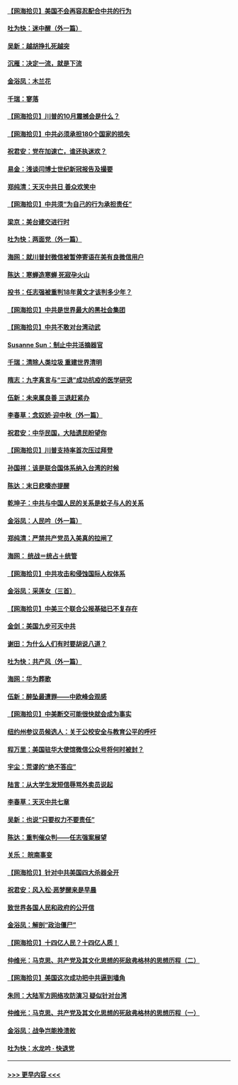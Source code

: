 #### [【网海拾贝】美国不会再容忍配合中共的行为](../pages/nsc993/n12433808.md?t=09280802) 
#### [吐为快：迷中醒（外一篇）](../pages/nsc993/n12433585.md?t=09280802) 
#### [吴新：越胡挣扎死越突](../pages/nsc993/n12433562.md?t=09280802) 
#### [沉雁：决定一流，就是下流](../pages/nsc993/n12432128.md?t=09280802) 
#### [金浴凤：木兰花](../pages/nsc993/n12432124.md?t=09280802) 
#### [千瑞：寥落](../pages/nsc993/n12432071.md?t=09280802) 
#### [【网海拾贝】川普的10月震撼会是什么？](../pages/nsc993/n12431624.md?t=09280802) 
#### [【网海拾贝】中共必须承担180个国家的损失](../pages/nsc993/n12428893.md?t=09280802) 
#### [祝君安：党在加速亡，谁还执迷欢？](../pages/nsc993/n12428652.md?t=09280802) 
#### [易金：浅谈闫博士世纪新冠报告及撮要](../pages/nsc993/n12426822.md?t=09280802) 
#### [郑纯清：天灭中共日 善众欢笑中](../pages/nsc993/n12426784.md?t=09280802) 
#### [【网海拾贝】中共须“为自己的行为承担责任”](../pages/nsc993/n12426067.md?t=09280802) 
#### [梁京：美台建交进行时](../pages/nsc993/n12424066.md?t=09280802) 
#### [吐为快：两面党（外一篇）](../pages/nsc993/n12424043.md?t=09280802) 
#### [海网：就川普封微信被暂停寄语在美有良微信用户](../pages/nsc993/n12424021.md?t=09280802) 
#### [陈达：寒蝉造寒蝉 死寂孕火山](../pages/nsc993/n12423958.md?t=09280802) 
#### [投书：任志强被重判18年黄文才该判多少年？](../pages/nsc993/n12423672.md?t=09280802) 
#### [【网海拾贝】中共是世界最大的黑社会集团](../pages/nsc993/n12423543.md?t=09280802) 
#### [【网海拾贝】中共不敢对台湾动武](../pages/nsc993/n12421418.md?t=09280802) 
#### [Susanne Sun：制止中共活摘器官](../pages/nsc993/n12419654.md?t=09280802) 
#### [千瑞：清除人类垃圾 重建世界清明](../pages/nsc993/n12419414.md?t=09280802) 
#### [隋志：九字真言与“三退”成功抗疫的医学研究](../pages/nsc993/n12419248.md?t=09280802) 
#### [伍新：未来属良善 三退赶紧办](../pages/nsc993/n12418496.md?t=09280802) 
#### [李春草：念奴娇·迎中秋（外一篇）](../pages/nsc993/n12418465.md?t=09280802) 
#### [祝君安：中华民国，大陆遗民盼望你](../pages/nsc993/n12418089.md?t=09280802) 
#### [【网海拾贝】川普支持率首次压过拜登](../pages/nsc993/n12418050.md?t=09280802) 
#### [孙国祥：该是联合国体系纳入台湾的时候](../pages/nsc993/n12417369.md?t=09280802) 
#### [陈达：末日悲嚎亦提醒](../pages/nsc993/n12416736.md?t=09280802) 
#### [乾坤子：中共与中国人民的关系是蚊子与人的关系](../pages/nsc993/n12416632.md?t=09280802) 
#### [金浴凤：人民吟（外一篇）](../pages/nsc993/n12416567.md?t=09280802) 
#### [郑纯清：严禁共产党员入美真的拉闸了](../pages/nsc993/n12416550.md?t=09280802) 
#### [海网： 统战＝统占＋统管](../pages/nsc993/n12416404.md?t=09280802) 
#### [【网海拾贝】中共攻击和侵蚀国际人权体系](../pages/nsc993/n12416250.md?t=09280802) 
#### [金浴凤：采莲女（三首）](../pages/nsc993/n12415517.md?t=09280802) 
#### [【网海拾贝】中美三个联合公报基础已不复存在](../pages/nsc993/n12415054.md?t=09280802) 
#### [金剑：美国九步可灭中共](../pages/nsc993/n12413183.md?t=09280802) 
#### [谢田：为什么人们有时要胡说八道？](../pages/nsc993/n12411861.md?t=09280802) 
#### [吐为快：共产风（外一篇）](../pages/nsc993/n12411761.md?t=09280802) 
#### [海网：华为葬歌](../pages/nsc993/n12410381.md?t=09280802) 
#### [伍新：醉坠最遭罪——中欧峰会观感](../pages/nsc993/n12410364.md?t=09280802) 
#### [【网海拾贝】中美断交可能很快就会成为事实](../pages/nsc993/n12409495.md?t=09280802) 
#### [纽约州参议员候选人：关于公校安全与教育公平的呼吁](../pages/nsc993/n12409228.md?t=09280802) 
#### [程万里：美国驻华大使馆微信公众号将何时被封？](../pages/nsc993/n12407397.md?t=09280802) 
#### [宇尘：荒谬的“绝不答应”](../pages/nsc993/n12407360.md?t=09280802) 
#### [陆言：从大学生发短信辱骂外卖员说起](../pages/nsc993/n12407285.md?t=09280802) 
#### [李春草：天灭中共七章](../pages/nsc993/n12406988.md?t=09280802) 
#### [吴新：也说“只要权力不要责任”](../pages/nsc993/n12406966.md?t=09280802) 
#### [陈达：重判催众判——任志强案展望](../pages/nsc993/n12404540.md?t=09280802) 
#### [关乐： 皖南事变](../pages/nsc993/n12404288.md?t=09280802) 
#### [【网海拾贝】针对中共美国四大杀器全开](../pages/nsc993/n12404172.md?t=09280802) 
#### [祝君安：风入松‧恶梦醒来是早晨](../pages/nsc993/n12401953.md?t=09280802) 
#### [致世界各国人民和政府的公开信](../pages/nsc993/n12401824.md?t=09280802) 
#### [金浴凤：解剖“政治僵尸”](../pages/nsc993/n12401808.md?t=09280802) 
#### [【网海拾贝】十四亿人民？十四亿人质！](../pages/nsc993/n12401708.md?t=09280802) 
#### [仲维光：马克思、共产党及其文化思想的死敌弗格林的思想历程（二）](../pages/nsc993/n12399107.md?t=09280802) 
#### [【网海拾贝】美国这次成功把中共逼到墙角](../pages/nsc993/n12400173.md?t=09280802) 
#### [朱同：大陆军方网络攻防演习 疑似针对台湾](../pages/nsc993/n12399868.md?t=09280802) 
#### [仲维光：马克思、共产党及其文化思想的死敌弗格林的思想历程（一）](../pages/nsc993/n12398341.md?t=09280802) 
#### [金浴凤：战争岂能挽溃败](../pages/nsc993/n12398855.md?t=09280802) 
#### [吐为快：水龙吟 · 快退党](../pages/nsc993/n12398849.md?t=09280802) 

----
#### [ >>> 更早内容 <<< ](../indexes/nsc993-earlier.md)
